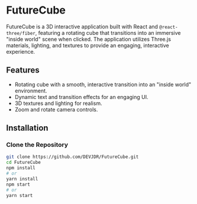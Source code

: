 # FutureCube

FutureCube is a 3D interactive application built with React and `@react-three/fiber`, featuring a rotating cube that transitions into an immersive "inside world" scene when clicked. The application utilizes Three.js materials, lighting, and textures to provide an engaging, interactive experience.

## Features

- Rotating cube with a smooth, interactive transition into an "inside world" environment.
- Dynamic text and transition effects for an engaging UI.
- 3D textures and lighting for realism.
- Zoom and rotate camera controls.

## Installation

### Clone the Repository

```bash
git clone https://github.com/DEVJDR/FutureCube.git
cd FutureCube
npm install
# or
yarn install
npm start
# or
yarn start
